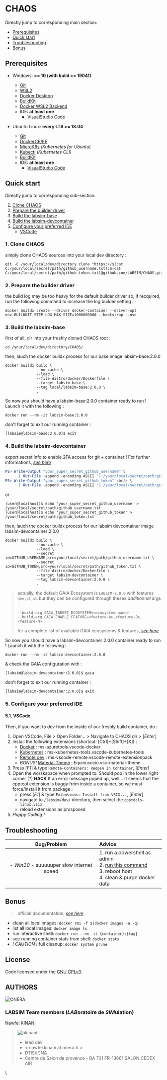 # CHAOS

Directly jump to corresponding main section:
- [Prerequisites](#prerequisites)
- [Quick start](#quick-start)
- [Troubleshooting](#troubleshooting)
- [Bonus](#bonus)

## Prerequisites

- Windows: **>= 10 (with build >= 19041)**
  - [Git](https://git-scm.com/)
  - [WSL2](https://docs.microsoft.com/fr-fr/windows/wsl/install)
  - [Docker Desktop](https://www.docker.com/products/docker-desktop)
  - [BuildKit](https://docs.docker.com/develop/develop-images/build_enhancements/#to-enable-buildkit-builds)
  - [Docker WSL2 Backend](https://docs.docker.com/desktop/windows/wsl/)
  - IDE: **at least one**
     - [VisualStudio Code](https://code.visualstudio.com/)

- Ubuntu Linux: **every LTS >= 18.04**
  - [Git](https://git-scm.com/)
  - [DockerCE/EE](https://docs.docker.com/engine/install/ubuntu/#install-using-the-repository)
  - [MicroK8s](https://ubuntu.com/kubernetes/install#single-node) _(Kubernetes for Ubuntu)_
  - [Kubectl](https://kubernetes.io/docs/tasks/tools/install-kubectl-linux/#install-using-native-package-management) _(Kubernetes CLI)_
  - [BuildKit](https://docs.docker.com/develop/develop-images/build_enhancements/#to-enable-buildkit-builds)
  - IDE: **at least one**
     - [VisualStudio Code](https://code.visualstudio.com/)

## Quick start

Directly jump to corresponding sub-section:

1. [Clone CHAOS](#1-clone-chaos)
2. [Prepare the builder driver](#2-prepare-the-builder-driver)
2. [Build the labsim-base](#3-build-the-labsim-base)
3. [Build the labsim-devcontainer](#4-build-the-labsim-devcontainer)
4. [Configure your preferred IDE](#5-configure-your-preferred-ide)
   - [VSCode](#51-vscode)

### 1. Clone CHAOS

simply clone CHAOS sources into your local dev directory :

  ```console
  git -C /your/local/dev/directory clone "https://$(cat C:/your/local/secret/path/github_username.txt):$(cat C:/your/local/secret/path/github_token.txt)@github.com/LABSIM/CHAOS.git"
  ```

### 2. Prepare the builder driver 

the build log may be too heavy for the default builder driver so, if recquired, run the following command to increase the log builder setting :

  ```console
  docker buildx create --driver docker-container --driver-opt env.BUILDKIT_STEP_LOG_MAX_SIZE=1000000000 --bootstrap --use
  ```

### 3. Build the labsim-base

first of all, dir into your freshly cloned CHAOS root :
  
  ```console
  cd /your/local/dev/directory/CHAOS/
  ```

then, lauch the docker buildx process for our base image labsim-base:2.0.0

  ```console
  docker buildx build \
                --no-cache \
                --load \
                --file distro/docker/Dockerfile \
                --target labsim-base \
                --tag local/labsim-base:2.0.0 \
                .
  ```

So now you should have a labsim-base:2.0.0 container ready to run ! Launch it with the following :

  ```console
  docker run --rm -it labsim-base:2.0.0
  ```

don't forget to exit our running container :

  ```console
  [labsim@labsim-base:2.0.0]$ exit
  ```

### 4. Build the labsim-devcontainer

export secret info to enable 2FA access for git + container ! For further informations, [*see here*](https://help.github.com/en/github/authenticating-to-github/creating-a-personal-access-token-for-the-command-line)

 ```PowerShell
 PS> Write-Output "your_super_secret_github_username" \
       | Out-File -append -encoding ASCII "C:/your/local/secret/path/github_username.txt"
 PS> Write-Output "your_super_secret_github_token" <br/> \
       | Out-File -append -encoding ASCII "C:/your/local/secret/path/github_token.txt"
 ```

or

 ```console
 [user@localhost]$ echo 'your_super_secret_github_username' > /your/local/secret/path/github_username.txt
 [user@localhost]$ echo 'your_super_secret_github_token' > /your/local/secret/path/github_token.txt
 ```

then, lauch the docker buildx process for our labsim devcontainer image labsim-devcontainer:2.0.0

  ```console
  docker buildx build \
                --no-cache \
                --load \
                --secret id=GITHUB_USERNAME,src=your/local/secret/path/github_username.txt \
                --secret id=GITHUB_TOKEN,src=your/local/secret/path/github_token.txt \
                --file distro/docker/Dockerfile \
                --target labsim-devcontainer \
                --tag labsim-devcontainer:2.0.0 \
                .
  ```

> actually, the default GAIA Ecosystem is ```LABSIM-2.0.0``` with features ```dev,sf,sb``` but they can be configured through theses *additionnal* args :
>
> ```console
> --build-arg GAIA_TARGET_ECOSYSTEM=<ecosystem-name> 
> --build-arg GAIA_ENABLE_FEATURE=<feature-A>,<feature-B>,<feature-N>
> ```
>
> for a complete list of available GAIA ecosystems & features, [*see here*](https://github.com/LABSIM/GAIA/tree/master/ecosystem)

So now you should have a labsim-devcontainer:2.0.0 container ready to run ! Launch it with the following :

  ```console
  docker run --rm -it labsim-devcontainer:2.0.0
  ```

& check the GAIA configuration with :

  ```console
  [labsim@labsim-devcontainer:2.0.0]$ gaia
  ```

don't forget to exit our running container :

  ```console
  [labsim@labsim-devcontainer:2.0.0]$ exit
  ```

### 5. Configure your preferred IDE
  
#### 5.1. VSCode

Then, if you want to dev from the inside of our freshly build container, do :

1. Open VSCode, File > Open Folder... > Navigate to CHAOS dir > [_Enter_]
2. Install the following extensions (shortcut: [Ctrl]+[Shift]+[X]) :
   - [Docker](https://marketplace.visualstudio.com/items?itemName=ms-azuretools.vscode-docker) : ms-azuretools.vscode-docker
   - [Kubernetes](https://marketplace.visualstudio.com/items?itemName=ms-kubernetes-tools.vscode-kubernetes-tools) : ms-kubernetes-tools.vscode-kubernetes-tools
   - [Remote dev](https://marketplace.visualstudio.com/items?itemName=ms-vscode-remote.vscode-remote-extensionpack) : ms-vscode-remote.vscode-remote-extensionpack
   - *BONUS!* [Material Theme](https://marketplace.visualstudio.com/items?itemName=Equinusocio.vsc-material-theme) : Equinusocio.vsc-material-theme
3. Press [_F1_] & type ```Remote-Containers: Reopen in Container```, [_Enter_]
4. Open the worskspace when prompted to. Should pop in the lower right corner (?) **HACK** If an error message poped up, well... It seems that the cpptool extension is buggy from inside a container, so we must force/install it from package :
   - press [_F1_] & type ```Extensions: Install from VSIX...```, [_Enter_]
   - navigate to ```/labsim/dev/``` directory, then select the ```cpptools-linux.vsix```
   - reload extensions as prosposed
5. *Happy Coding !*

## Troubleshooting

| Bug/Problem | Advice |
| :--: | :-- |
| - *Win10* - suuuuuper slow internet speed | 1. run a powershell as admin <br/>2. [run this command](https://github.com/docker/for-win/issues/698#issuecomment-314902326) <br/>3. reboot host <br/>4. clean & purge docker data |

## Bonus

> official documentation, [*see here*](https://code.visualstudio.com/docs/remote/containers)

- clean all local images: `docker rmi -f $(docker images -a -q)`
- list all local images: `docker image ls`
- run interactive shell: `docker run --rm -it {container}:{tag}`
- see running container stats from shell: `docker stats`
- *! CAUTION !* full cleanup: `docker system prune`

## License

Code licensed under the [GNU GPLv3](COPYING).

## AUTHORS

![ONERA](https://www.fondamenti.fr/assets/img/portfolios/Onera-bloc-marque.png "Logo ONERA")

### LABSIM Team members (*LAB*oratoire de *SIM*ulation)

Nawfel KINANI

> ![nkinani](https://avatars0.githubusercontent.com/u/4352738?s=460&u=4161f3b9e0658ec0213a548c459ddd0904a518e8&v=4)
>
> - lead dev
> - < nawfel.kinani at onera.fr >
> - DTIS/ICNA
> - Centre de Salon de provence - BA 701 FR-13661 SALON CEDEX AIR

\